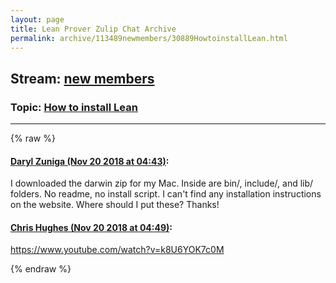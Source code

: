 ```yaml
---
layout: page
title: Lean Prover Zulip Chat Archive 
permalink: archive/113489newmembers/30889HowtoinstallLean.html
---
```


## Stream: [new members](index.html)
### Topic: [How to install Lean](30889HowtoinstallLean.html)

---


{% raw %}
#### [ Daryl Zuniga (Nov 20 2018 at 04:43)](https://leanprover.zulipchat.com/#narrow/stream/113489-new%20members/topic/How%20to%20install%20Lean/near/148014581):
I downloaded the darwin zip for my Mac. Inside are bin/, include/, and lib/ folders. No readme, no install script. I can't find any installation instructions on the website. Where should I put these?
Thanks!

#### [ Chris Hughes (Nov 20 2018 at 04:49)](https://leanprover.zulipchat.com/#narrow/stream/113489-new%20members/topic/How%20to%20install%20Lean/near/148014809):
https://www.youtube.com/watch?v=k8U6YOK7c0M


{% endraw %}
